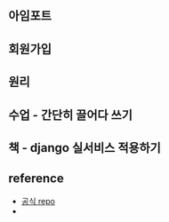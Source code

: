 ## 아임포트

## 회원가입

## 원리

## 수업 - 간단히 끌어다 쓰기

## 책 - django 실서비스 적용하기 

## reference

 - [공식 repo](https://github.com/iamport/iamport-manual/blob/master/%EC%9D%B8%EC%A6%9D%EA%B2%B0%EC%A0%9C/README.md#211-param-%EC%86%8D%EC%84%B1%EA%B3%B5%ED%86%B5-%EC%86%8D%EC%84%B1)
 - 